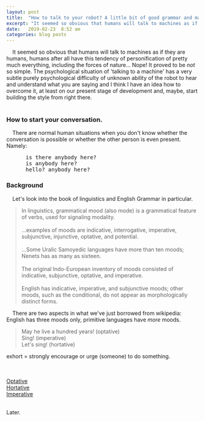 ```yaml
---
layout: post
title:  "How to talk to your robot? A little bit of good grammar and manners."
excerpt: "It seemed so obvious that humans will talk to machines as if they are humans, humans have this tendency of personification of pretty much everything, including the forces of nature..."
date:   2019-02-23  8:52 am
categories: blog posts
---
```

&nbsp;&nbsp;&nbsp;&nbsp;It seemed so obvious that humans will talk to machines as if they are humans, humans after all have this tendency of personification of pretty much everything, including the forces of nature... Nope! It proved to be _not_ so simple. The psychological situation of 'talking to a machine' has a very subtle purely psychological difficulty of unknown ability of the robot to hear and understand what you are saying and I think I have an idea how to overcome it, at least on our present stage of development and, maybe, start building the style from right there.<br><br>
### How to start your conversation.
&nbsp;&nbsp;&nbsp;&nbsp;There are normal human situations when you don't know whether the conversation is possible or whether the other person is even present. Namely:
<pre>
      is there anybody here?
      is anybody here?
      hello? anybody here?
</pre>

### Background
&nbsp;&nbsp;&nbsp;&nbsp;Let's look into the book of linguistics and English Grammar in particular.
>In linguistics, grammatical mood (also mode) is a grammatical feature of verbs, used for signaling modality.<br><br>...examples of moods are indicative, interrogative, imperative, subjunctive, injunctive, optative, and potential.<br><br>...Some Uralic Samoyedic languages have more than ten moods; Nenets has as many as sixteen.<br><br>The original Indo-European inventory of moods consisted of indicative, subjunctive, optative, and imperative.<br><br>English has indicative, imperative, and subjunctive moods; other moods, such as the conditional, do not appear as morphologically distinct forms.<br>

&nbsp;&nbsp;&nbsp;&nbsp;There are two aspects in what we've just borrowed from wikipedia: English has three moods only, primitive languages have _more_ moods.<br>

> May he live a hundred years! (optative)<br>
Sing! (imperative)<br>
Let's sing! (hortative)

exhort = strongly encourage or urge (someone) to do something.


<br><br>
[Optative](https://en.wikipedia.org/wiki/Optative_mood)<br>
[Hortative](https://en.wikipedia.org/wiki/Hortative)<br>
[Imperative](https://en.wikipedia.org/wiki/Imperative_mood)<br><br>


Later.
